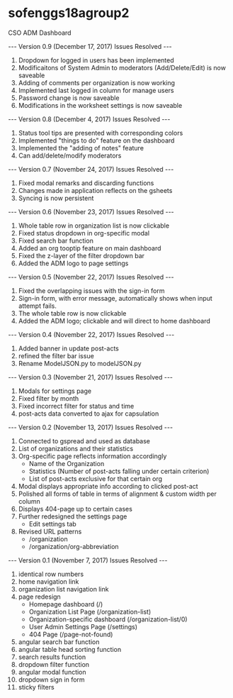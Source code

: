 # sofenggs18agroup2
CSO ADM Dashboard

--- Version 0.9 (December 17, 2017) Issues Resolved ---
1. Dropdown for logged in users has been implemented
2. Modificaitons of System Admin to moderators (Add/Delete/Edit) is now saveable
3. Adding of comments per organization is now working
4. Implemented last logged in column for manage users
5. Password change is now saveable
6. Modifications in the worksheet settings is now saveable

--- Version 0.8 (December 4, 2017) Issues Resolved ---
1. Status tool tips are presented with corresponding colors
2. Implemented "things to do" feature on the dashboard
3. Implemented the "adding of notes" feature
4. Can add/delete/modify moderators

--- Version 0.7 (November 24, 2017) Issues Resolved ---
1. Fixed modal remarks and discarding functions
2. Changes made in application reflects on the gsheets
3. Syncing is now persistent

--- Version 0.6 (November 23, 2017) Issues Resolved ---
1. Whole table row in organization list is now clickable
2. Fixed status dropdown in org-specific modal
3. Fixed search bar function
4. Added an org tooptip feature on main dashboard
5. Fixed the z-layer of the filter dropdown bar
6. Added the ADM logo to page settings

--- Version 0.5 (November 22, 2017) Issues Resolved ---
1. Fixed the overlapping issues with the sign-in form
2. Sign-in form, with error message, automatically shows when input attempt fails.
3. The whole table row is now clickable
4. Added the ADM logo; clickable and will direct to home dashboard

--- Version 0.4 (November 22, 2017) Issues Resolved ---
1. Added banner in update post-acts
2. refined the filter bar issue
3. Rename ModelJSON.py to modelJSON.py

--- Version 0.3 (November 21, 2017) Issues Resolved ---
1. Modals for settings page
2. Fixed filter by month
3. Fixed incorrect filter for status and time
4. post-acts data converted to ajax for capsulation

--- Version 0.2 (November 13, 2017) Issues Resolved ---

1. Connected to gspread and used as database
2. List of organizations and their statistics
3. Org-specific page reflects information accordingly
    - Name of the Organization
    - Statistics (Number of post-acts falling under certain criterion)
    - List of post-acts exclusive for that certain org
4. Modal displays appropriate info according to clicked post-act
5. Polished all forms of table in terms of alignment & custom width per column
6. Displays 404-page up to certain cases
7. Further redesigned the settings page
    - Edit settings tab
8. Revised URL patterns
    - /organization
    - /organization/org-abbreviation

--- Version 0.1 (November 7, 2017) Issues Resolved ---

1. identical row numbers
2. home navigation link
3. organization list navigation link
4. page redesign
    - Homepage dashboard (/)
    - Organization List Page (/organization-list)
    - Organization-specific dashboard (/organization-list/0)
    - User Admin Settings Page (/settings)
    - 404 Page (/page-not-found)
5. angular search bar function
6. angular table head sorting function
7. search results function
8. dropdown filter function
9. angular modal function
10. dropdown sign in form
11. sticky filters

